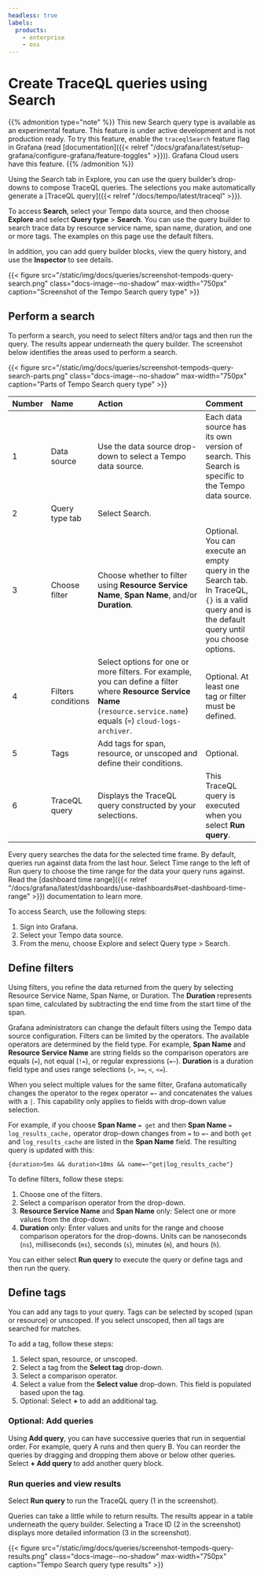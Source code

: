 ```yaml
---
headless: true
labels:
  products:
    - enterprise
    - oss
---
```


[//]: # 'This file documents the Search query type for the Tempo data source.'
[//]: # 'This shared file is included in these locations:'
[//]: # '/grafana/docs/sources/datasources/tempo/query-editor/index.md'
[//]: # '/website/docs/grafana-cloud/data-configuration/traces/traces-query-editor.md'
[//]: #
[//]: # 'If you make changes to this file, verify that the meaning and content are not changed in any place where the file is included.'
[//]: # 'Any links should be fully qualified and not relative: /docs/grafana/ instead of ../grafana/.'

# Create TraceQL queries using Search

{{% admonition type="note" %}}
This new Search query type is available as an experimental feature.
This feature is under active development and is not production ready.
To try this feature, enable the `traceqlSearch` feature flag in Grafana (read [documentation]({{< relref "/docs/grafana/latest/setup-grafana/configure-grafana/feature-toggles" >}})).
Grafana Cloud users have this feature.
{{% /admonition %}}

Using the Search tab in Explore, you can use the query builder’s drop-downs to compose TraceQL queries. The selections you make automatically generate a [TraceQL query]({{< relref "/docs/tempo/latest/traceql" >}}).

To access **Search**, select your Tempo data source, and then choose **Explore** and select **Query type** > **Search**.
You can use the query builder to search trace data by resource service name, span name, duration, and one or more tags. The examples on this page use the default filters.

In addition, you can add query builder blocks, view the query history, and use the **Inspector** to see details.

{{< figure src="/static/img/docs/queries/screenshot-tempods-query-search.png" class="docs-image--no-shadow" max-width="750px" caption="Screenshot of the Tempo Search query type" >}}

## Perform a search

To perform a search, you need to select filters and/or tags and then run the query. The results appear underneath the query builder.
The screenshot below identifies the areas used to perform a search.

{{< figure src="/static/img/docs/queries/screenshot-tempods-query-search-parts.png" class="docs-image--no-shadow" max-width="750px" caption="Parts of Tempo Search query type" >}}

| Number | Name               | Action                                                                                                                                                                     | Comment                                                                                                                                          |
| :----- | :----------------- | :------------------------------------------------------------------------------------------------------------------------------------------------------------------------- | :----------------------------------------------------------------------------------------------------------------------------------------------- |
| 1      | Data source        | Use the data source drop-down to select a Tempo data source.                                                                                                               | Each data source has its own version of search. This Search is specific to the Tempo data source.                                                |
| 2      | Query type tab     | Select Search.                                                                                                                                                             |                                                                                                                                                  |
| 3      | Choose filter      | Choose whether to filter using **Resource Service Name**, **Span Name**, and/or **Duration**.                                                                              | Optional. You can execute an empty query in the Search tab. In TraceQL, `{}` is a valid query and is the default query until you choose options. |
| 4      | Filters conditions | Select options for one or more filters. For example, you can define a filter where **Resource Service Name** (`resource.service.name`) equals (`=`) `cloud-logs-archiver`. | Optional. At least one tag or filter must be defined.                                                                                            |
| 5      | Tags               | Add tags for span, resource, or unscoped and define their conditions.                                                                                                      | Optional.                                                                                                                                        |
| 6      | TraceQL query      | Displays the TraceQL query constructed by your selections.                                                                                                                 | This TraceQL query is executed when you select **Run query**.                                                                                    |

Every query searches the data for the selected time frame.
By default, queries run against data from the last hour.
Select Time range to the left of Run query to choose the time range for the data your query runs against.
Read the [dashboard time range]({{< relref "/docs/grafana/latest/dashboards/use-dashboards#set-dashboard-time-range" >}}) documentation to learn more.

To access Search, use the following steps:

1. Sign into Grafana.
1. Select your Tempo data source.
1. From the menu, choose Explore and select Query type > Search.

## Define filters

Using filters, you refine the data returned from the query by selecting Resource Service Name, Span Name, or Duration. The **Duration** represents span time, calculated by subtracting the end time from the start time of the span.

Grafana administrators can change the default filters using the Tempo data source configuration.
Filters can be limited by the operators. The available operators are determined by the field type.
For example, **Span Name** and **Resource Service Name** are string fields so the comparison operators are equals (`=`), not equal (`!=`), or regular expressions (`=~`).
**Duration** is a duration field type and uses range selections (`>`, `>=`, `<`, `<=`).

When you select multiple values for the same filter, Grafana automatically changes the operator to the regex operator `=~` and concatenates the values with a `|`. This capability only applies to fields with drop-down value selection.

For example, if you choose **Span Name** `= get` and then **Span Name** `= log_results_cache,` operator drop-down changes from `=` to `=~` and both `get` and `log_results_cache` are listed in the **Span Name** field. The resulting query is updated with this:

`{duration>5ms && duration<10ms && name=~"get|log_results_cache"}`

To define filters, follow these steps:

1. Choose one of the filters.
1. Select a comparison operator from the drop-down.
1. **Resource Service Name** and **Span Name** only: Select one or more values from the drop-down.
1. **Duration** only: Enter values and units for the range and choose comparison operators for the drop-downs. Units can be nanoseconds (`ns`), milliseconds (`ms`), seconds (`s`), minutes (`m`), and hours (`h`).

You can either select **Run query** to execute the query or define tags and then run the query.

## Define tags

You can add any tags to your query. Tags can be selected by scoped (span or resource) or unscoped. If you select unscoped, then all tags are searched for matches.

To add a tag, follow these steps:

1. Select span, resource, or unscoped.
1. Select a tag from the **Select tag** drop-down.
1. Select a comparison operator.
1. Select a value from the **Select value** drop-down. This field is populated based upon the tag.
1. Optional: Select **+** to add an additional tag.

### Optional: Add queries

Using **Add query**, you can have successive queries that run in sequential order.
For example, query A runs and then query B.
You can reorder the queries by dragging and dropping them above or below other queries.
Select **+ Add query** to add another query block.

### Run queries and view results

Select **Run query** to run the TraceQL query (1 in the screenshot).

Queries can take a little while to return results. The results appear in a table underneath the query builder. Selecting a Trace ID (2 in the screenshot) displays more detailed information (3 in the screenshot).

{{< figure src="/static/img/docs/queries/screenshot-tempods-query-results.png" class="docs-image--no-shadow" max-width="750px" caption="Tempo Search query type results" >}}
